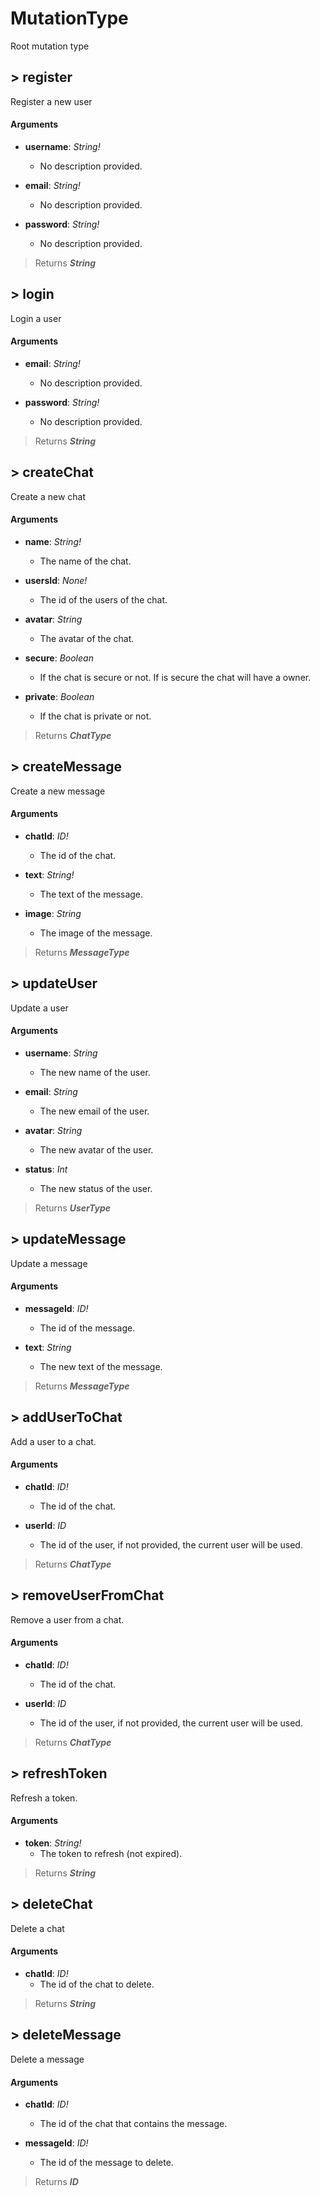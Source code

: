 # MutationType

Root mutation type

## > register

Register a new user

#### Arguments

- **username**: _String!_
   - No description provided.

- **email**: _String!_
   - No description provided.

- **password**: _String!_
   - No description provided.

> Returns _**String**_

## > login

Login a user

#### Arguments

- **email**: _String!_
   - No description provided.

- **password**: _String!_
   - No description provided.

> Returns _**String**_

## > createChat

Create a new chat

#### Arguments

- **name**: _String!_
   - The name of the chat.

- **usersId**: _None!_
   - The id of the users of the chat.

- **avatar**: _String_
   - The avatar of the chat.

- **secure**: _Boolean_
   - If the chat is secure or not. If is secure the chat will have a owner.

- **private**: _Boolean_
   - If the chat is private or not.

> Returns _**ChatType**_

## > createMessage

Create a new message

#### Arguments

- **chatId**: _ID!_
   - The id of the chat.

- **text**: _String!_
   - The text of the message.

- **image**: _String_
   - The image of the message.

> Returns _**MessageType**_

## > updateUser

Update a user

#### Arguments

- **username**: _String_
   - The new name of the user.

- **email**: _String_
   - The new email of the user.

- **avatar**: _String_
   - The new avatar of the user.

- **status**: _Int_
   - The new status of the user.

> Returns _**UserType**_

## > updateMessage

Update a message

#### Arguments

- **messageId**: _ID!_
   - The id of the message.

- **text**: _String_
   - The new text of the message.

> Returns _**MessageType**_

## > addUserToChat

Add a user to a chat.

#### Arguments

- **chatId**: _ID!_
   - The id of the chat.

- **userId**: _ID_
   - The id of the user, if not provided, the current user will be used.

> Returns _**ChatType**_

## > removeUserFromChat

Remove a user from a chat.

#### Arguments

- **chatId**: _ID!_
   - The id of the chat.

- **userId**: _ID_
   - The id of the user, if not provided, the current user will be used.

> Returns _**ChatType**_

## > refreshToken

Refresh a token.

#### Arguments

- **token**: _String!_
   - The token to refresh (not expired).

> Returns _**String**_

## > deleteChat

Delete a chat

#### Arguments

- **chatId**: _ID!_
   - The id of the chat to delete.

> Returns _**String**_

## > deleteMessage

Delete a message

#### Arguments

- **chatId**: _ID!_
   - The id of the chat that contains the message.

- **messageId**: _ID!_
   - The id of the message to delete.

> Returns _**ID**_

